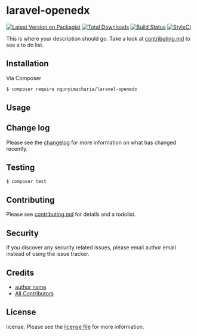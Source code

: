 # laravel-openedx

[![Latest Version on Packagist][ico-version]][link-packagist]
[![Total Downloads][ico-downloads]][link-downloads]
[![Build Status][ico-travis]][link-travis]
[![StyleCI][ico-styleci]][link-styleci]

This is where your description should go. Take a look at [contributing.md](contributing.md) to see a to do list.

## Installation

Via Composer

``` bash
$ composer require ngunyimacharia/laravel-openedx
```

## Usage

## Change log

Please see the [changelog](changelog.md) for more information on what has changed recently.

## Testing

``` bash
$ composer test
```

## Contributing

Please see [contributing.md](contributing.md) for details and a todolist.

## Security

If you discover any security related issues, please email author email instead of using the issue tracker.

## Credits

- [author name][link-author]
- [All Contributors][link-contributors]

## License

license. Please see the [license file](license.md) for more information.

[ico-version]: https://img.shields.io/packagist/v/ngunyimacharia/laravel-openedx.svg?style=flat-square
[ico-downloads]: https://img.shields.io/packagist/dt/ngunyimacharia/laravel-openedx.svg?style=flat-square
[ico-travis]: https://img.shields.io/travis/ngunyimacharia/laravel-openedx/master.svg?style=flat-square
[ico-styleci]: https://styleci.io/repos/12345678/shield

[link-packagist]: https://packagist.org/packages/ngunyimacharia/laravel-openedx
[link-downloads]: https://packagist.org/packages/ngunyimacharia/laravel-openedx
[link-travis]: https://travis-ci.org/ngunyimacharia/laravel-openedx
[link-styleci]: https://styleci.io/repos/12345678
[link-author]: https://github.com/ngunyimacharia
[link-contributors]: ../../contributors
